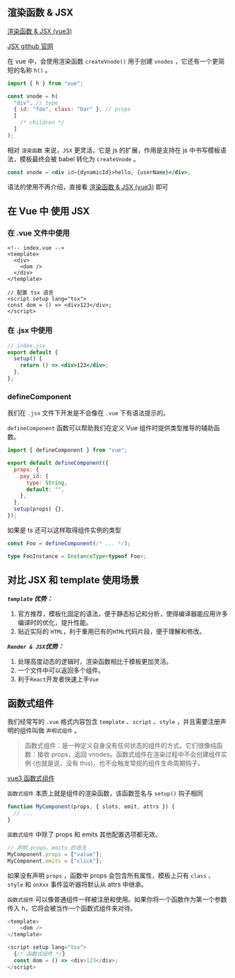 ## 渲染函数 & JSX

[渲染函数 & JSX (vue3)](https://cn.vuejs.org/guide/extras/render-function.html)

[JSX github 官网](https://github.com/vuejs/babel-plugin-jsx#installation)

在 vue 中，会使用渲染函数 `createVnode()` 用于创建 `vnodes` ，它还有一个更简短的名称 `h()` 。

```js
import { h } from "vue";

const vnode = h(
  "div", // type
  { id: "foo", class: "bar" }, // props
  [
    /* children */
  ]
);
```

相对 `渲染函数` 来说，`JSX` 更灵活，它是 js 的扩展，作用是支持在 js 中书写模板语法，模板最终会被 babel 转化为 `createVnode` 。

```jsx
const vnode = <div id={dynamicId}>hello, {userName}</div>;
```

语法的使用不再介绍，直接看 [渲染函数 & JSX (vue3)](https://cn.vuejs.org/guide/extras/render-function.html) 即可

## 在 Vue 中 使用 JSX

### 在 .vue 文件中使用

```vue
<!-- index.vue -->
<template>
  <div>
    <dom />
  </div>
</template>

// 配置 tsx 语言
<script setup lang="tsx">
const dom = () => <div>123</div>;
</script>
```

### 在 .jsx 中使用

```jsx
// index.jsx
export default {
  setup() {
    return () => <div>123</div>;
  },
};
```

### defineComponent

我们在 `.jsx` 文件下开发是不会像在 `.vue` 下有语法提示的。

`defineComponent` 函数可以帮助我们在定义 Vue 组件时提供类型推导的辅助函数。

```js
import { defineComponent } from "vue";

export default defineComponent({
  props: {
    pay_id: {
      type: String,
      default: "",
    },
  },
  setup(props) {},
});
```

如果是 ts 还可以这样取得组件实例的类型

```ts
const Foo = defineComponent(/* ... */);

type FooInstance = InstanceType<typeof Foo>;
```

## 对比 JSX 和 template 使用场景

**_`template` 优势：_**

1. 官方推荐，模板化固定的语法，便于静态标记和分析，使得编译器能应用许多编译时的优化，提升性能。
2. 贴近实际的 `HTML`，利于重用已有的`HTML`代码片段，便于理解和修改。

**_`Render & JSX`优势：_**

1. 处理高度动态的逻辑时，渲染函数相比于模板更加灵活。
2. 一个文件中可以返回多个组件。
3. 利于`React`开发者快速上手`Vue`

## 函数式组件

我们经常写的 `.vue` 格式内容包含 `template` 、`script` 、`style` ，并且需要注册声明的组件叫做 `声明式组件` 。

> 函数式组件：是一种定义自身没有任何状态的组件的方式。它们很像纯函数：接收 props，返回 vnodes。函数式组件在渲染过程中不会创建组件实例 (也就是说，没有 this)，也不会触发常规的组件生命周期钩子。

[vue3 函数式组件](https://cn.vuejs.org/guide/extras/render-function.html#functional-components)

`函数式组件` 本质上就是组件的渲染函数，该函数签名与 `setup()` 钩子相同

```js
function MyComponent(props, { slots, emit, attrs }) {
  // ...
}
```

`函数式组件` 中除了 props 和 emits 其他配置选项都无效。

```js
// 声明 props、emits 的语法
MyComponent.props = ["value"];
MyComponent.emits = ["click"];
```

如果没有声明 `props` ，函数中 props 会包含所有属性，模板上只有 `class` 、`style` 和 `onXxx` 事件监听器将默认从 attrs 中继承。

`函数式组件` 可以像普通组件一样被注册和使用。如果你将一个函数作为第一个参数传入 h，它将会被当作一个函数式组件来对待。

```js
<template>
    <dom />
</template>

<script setup lang="tsx">
  {/* 函数式组件 */}
  const dom = () => <div>123</div>;
</script>
```
